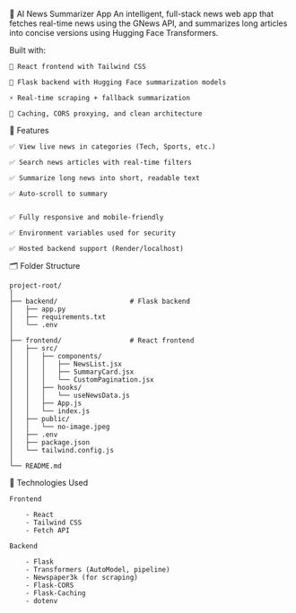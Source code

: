 📰 AI News Summarizer App
    An intelligent, full-stack news web app that fetches real-time news using the GNews API, and summarizes long articles into concise versions using Hugging Face Transformers.

Built with:

    🧠 React frontend with Tailwind CSS

    🐍 Flask backend with Hugging Face summarization models

    ⚡ Real-time scraping + fallback summarization

    🧠 Caching, CORS proxying, and clean architecture


🚀 Features

    ✅ View live news in categories (Tech, Sports, etc.)

    ✅ Search news articles with real-time filters

    ✅ Summarize long news into short, readable text

    ✅ Auto-scroll to summary


    ✅ Fully responsive and mobile-friendly

    ✅ Environment variables used for security

    ✅ Hosted backend support (Render/localhost)


🗂️ Folder Structure

    project-root/
    │
    ├── backend/                  # Flask backend
    │   ├── app.py                
    │   ├── requirements.txt      
    │   └── .env                  
    │
    ├── frontend/                 # React frontend
    │   ├── src/
    │   │   ├── components/
    │   │   │   ├── NewsList.jsx
    │   │   │   ├── SummaryCard.jsx
    │   │   │   └── CustomPagination.jsx
    │   │   ├── hooks/
    │   │   │   └── useNewsData.js
    │   │   ├── App.js
    │   │   └── index.js
    │   ├── public/
    │   │   └── no-image.jpeg
    │   ├── .env
    │   ├── package.json
    │   └── tailwind.config.js
    │
    └── README.md


🧠 Technologies Used

    Frontend
    
        - React
        - Tailwind CSS
        - Fetch API

    Backend

        - Flask
        - Transformers (AutoModel, pipeline)
        - Newspaper3k (for scraping)
        - Flask-CORS
        - Flask-Caching
        - dotenv
    
